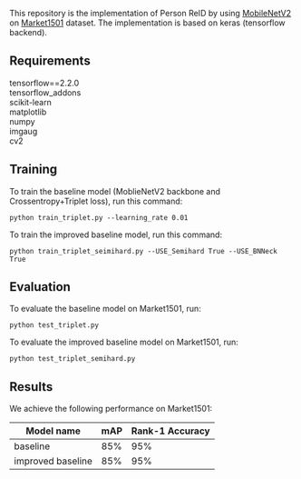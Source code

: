 

This repository is the implementation of Person ReID by 
using [MobileNetV2](https://arxiv.org/abs/1801.04381) on 
[Market1501](https://www.cv-foundation.org/openaccess/content_iccv_2015/papers/Zheng_Scalable_Person_Re-Identification_ICCV_2015_paper.pdf) dataset. 
The implementation is based on keras (tensorflow backend).
## Requirements
tensorflow==2.2.0 <br/>
tensorflow_addons<br/>
scikit-learn<br/>
matplotlib<br/>
numpy<br/>
imgaug<br/>
cv2<br/>


## Training

To train the baseline model (MoblieNetV2 backbone and Crossentropy+Triplet loss), run this command:
```train
python train_triplet.py --learning_rate 0.01
```
To train the improved baseline model, run this command:
```train
python train_triplet_seimihard.py --USE_Semihard True --USE_BNNeck True 
```


## Evaluation

To evaluate the baseline model on Market1501, run:
```eval
python test_triplet.py
```
To evaluate the improved baseline model on Market1501, run:
```eval
python test_triplet_semihard.py
```
## Results

We achieve the following performance on Market1501:

| Model name           |        mAP      | Rank-1 Accuracy|
| ------------------   |---------------- | -------------- |
|      baseline        |        85%      |      95%       |
|   improved baseline  |        85%      |      95%       |

